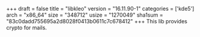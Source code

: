 +++
draft = false
title = "libkleo"
version = "16.11.90-1"
categories = ['kde5']
arch = "x86_64"
size = "348712"
usize = "1270049"
sha1sum = "83c0dadd755695a2d8028f0413b0611c7c678412"
+++
This lib provides crypto for mails.